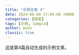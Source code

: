 ```yaml
---
title: "示例文章 4"
date: 2024-06-09 17:04:00 +0800
categories: [随笔]
tags: [示例, Sample]
author: moon
classic: true
---
```


这是第4篇自动生成的示例文章。 
